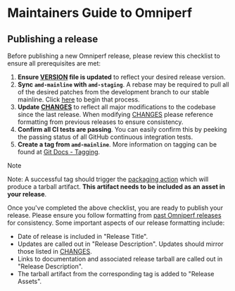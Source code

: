 # Maintainers Guide to Omniperf

## Publishing a release

Before publishing a new Omniperf release, please review this checklist to ensure all prerequisites are met:

1) **Ensure [VERSION](VERSION) file is updated** to reflect your desired release version.
2) **Sync `amd-mainline` with `amd-staging`**. A rebase may be required to pull all of the desired patches from the development branch to our stable mainline. Click [here](https://github.com/ROCm/omniperf/compare/amd-mainline...amd-staging) to begin that process.
3) **Update [CHANGES](CHANGES)** to reflect all major modifications to the codebase since the last release. When modifying [CHANGES](CHANGES) please reference formatting from previous releases to ensure consistency.
4) **Confirm all CI tests are passing**. You can easily confirm this by peeking the passing status of all GitHub continuous integration tests.
5) **Create a tag from `amd-mainline`**. More information on tagging can be found at [Git Docs - Tagging](https://git-scm.com/book/en/v2/Git-Basics-Tagging). 

> [!NOTE]
Note: A successful tag should trigger the [packaging action](https://github.com/ROCm/omniperf/actions/workflows/packaging.yml) which will produce a tarball artifact. **This artifact needs to be included as an asset in your release**.

Once you've completed the above checklist, you are ready to publish your release. Please ensure you follow formatting from [past Omniperf releases](https://github.com/ROCm/omniperf/releases) for consistency. Some important aspects of our release formatting include:

- Date of release is included in "Release Title".
- Updates are called out in "Release Description". Updates should mirror those listed in [CHANGES](CHANGES).
- Links to documentation and associated release tarball are called out in "Release Description".
- The tarball artifact from the corresponding tag is added to "Release Assets".
